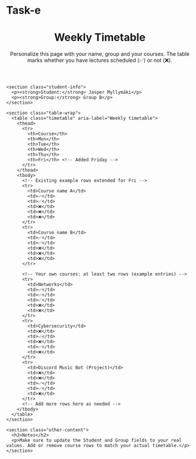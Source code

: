 # Task-e
<!--
Author: Jasper Myllymäki
Date: 2025-10-06
-->
<!DOCTYPE html>
<html lang="en">
<head>
  <meta charset="utf-8" />
  <meta name="viewport" content="width=device-width,initial-scale=1" />
  <title>Weekly Timetable - Task E</title>
  <link rel="stylesheet" href="style.css">
</head>
<body>
  <div class="content">
    <header class="site-header">
      <h1>Weekly Timetable</h1>
      <p class="intro">Personalize this page with your name, group and your courses. The table marks whether you have lectures scheduled (✅) or not (❌).</p>
    </header>

    <section class="student-info">
      <p><strong>Student:</strong> Jasper Myllymäki</p>
      <p><strong>Group:</strong> Group B</p>
    </section>

    <section class="table-wrap">
      <table class="timetable" aria-label="Weekly timetable">
        <thead>
          <tr>
            <th>Course</th>
            <th>Mon</th>
            <th>Tue</th>
            <th>Wed</th>
            <th>Thu</th>
            <th>Fri</th> <!-- Added Friday -->
          </tr>
        </thead>
        <tbody>
          <!-- Existing example rows extended for Fri -->
          <tr>
            <td>Course name A</td>
            <td>✅</td>
            <td>✅</td>
            <td>❌</td>
            <td>❌</td>
            <td>❌</td>
          </tr>
          <tr>
            <td>Course name B</td>
            <td>✅</td>
            <td>✅</td>
            <td>❌</td>
            <td>❌</td>
            <td>❌</td>
          </tr>

          <!-- Your own courses: at least two rows (example entries) -->
          <tr>
            <td>Networks</td>
            <td>✅</td>
            <td>✅</td>
            <td>✅</td>
            <td>❌</td>
            <td>❌</td>
          </tr>
          <tr>
            <td>Cybersecurity</td>
            <td>❌</td>
            <td>✅</td>
            <td>❌</td>
            <td>✅</td>
            <td>❌</td>
          </tr>
          <tr>
            <td>Discord Music Bot (Project)</td>
            <td>❌</td>
            <td>❌</td>
            <td>✅</td>
            <td>✅</td>
            <td>❌</td>
          </tr>
          <!-- Add more rows here as needed -->
        </tbody>
      </table>
    </section>

    <section class="other-content">
      <h2>Notes</h2>
      <p>Make sure to update the Student and Group fields to your real values. Add or remove course rows to match your actual timetable.</p>
    </section>
  </div>
</body>
</html>
